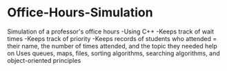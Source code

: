 # Office-Hours-Simulation
Simulation of a professor's office hours 
-Using C++
-Keeps track of wait times
-Keeps track of priority 
-Keeps records of students who attended = their name, the number of times attended, and the topic they needed help on
Uses queues, maps, files, sorting algorithms, searching algorithms, and object-oriented principles 
